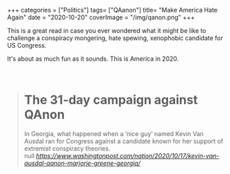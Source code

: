 +++
categories = ["Politics"]
tags= ["QAanon"]
title= "Make America Hate Again"
date = "2020-10-20"
coverImage = "/img/qanon.png"
+++

This is a great read in case you ever wondered what it might be like to challenge a conspiracy mongering, hate spewing, xenophobic candidate for US Congress.

<!--more-->

It's about as much fun as it sounds. This is America in 2020.

<br>


<blockquote class="quoteback" darkmode="" data-title="The%2031-day%20campaign%20against%20QAnon" data-author="null" cite="https://www.washingtonpost.com/nation/2020/10/17/kevin-van-ausdal-qanon-marjorie-greene-georgia/">
<h1 class="title ">The 31-day campaign against QAnon</h1> In Georgia, what happened when a ‘nice guy’ named Kevin Van Ausdal ran for Congress against a candidate known for her support of extremist conspiracy theories.
<footer>null<cite> <a href="https://www.washingtonpost.com/nation/2020/10/17/kevin-van-ausdal-qanon-marjorie-greene-georgia/">https://www.washingtonpost.com/nation/2020/10/17/kevin-van-ausdal-qanon-marjorie-greene-georgia/</a></cite></footer>
</blockquote><script note="" src="https://cdn.jsdelivr.net/gh/Blogger-Peer-Review/quotebacks@1/quoteback.js"></script>
